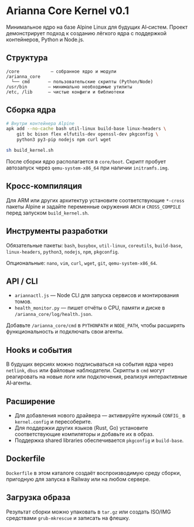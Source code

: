 # Arianna Core Kernel v0.1

Минимальное ядро на базе Alpine Linux для будущих AI‑систем. Проект демонстрирует подход к созданию лёгкого ядра с поддержкой контейнеров, Python и Node.js.

## Структура

```
/core            — собранное ядро и модули
/arianna_core
  └── cmd       — пользовательские скрипты (Python/Node)
/usr/bin        — минимально необходимые утилиты
/etc, /lib      — чистые конфиги и библиотеки
```

## Сборка ядра

```sh
# Внутри контейнера Alpine
apk add --no-cache bash util-linux build-base linux-headers \
    git bc bison flex elfutils-dev openssl-dev pkgconfig \
    python3 py3-pip nodejs npm curl wget

sh build_kernel.sh
```

После сборки ядро располагается в `core/boot`. Скрипт пробует автозапуск через `qemu-system-x86_64` при наличии `initramfs.img`.

## Кросс‑компиляция

Для ARM или других архитектур установите соответствующие `*-cross` пакеты Alpine и задайте переменные окружения `ARCH` и `CROSS_COMPILE` перед запуском `build_kernel.sh`.

## Инструменты разработки

Обязательные пакеты: `bash`, `busybox`, `util-linux`, `coreutils`, `build-base`, `linux-headers`, `python3`, `nodejs`, `npm`, `pkgconfig`.

Опциональные: `nano`, `vim`, `curl`, `wget`, `git`, `qemu-system-x86_64`.

## API / CLI

* `ariannactl.js` — Node CLI для запуска сервисов и монтирования томов.
* `health_monitor.py` — пишет отчёты о CPU, памяти и диске в `/arianna_core/log/health.json`.

Добавьте `/arianna_core/cmd` в `PYTHONPATH` и `NODE_PATH`, чтобы расширять функциональность и подключать свои агенты.

## Hooks и события

В будущих версиях можно подписываться на события ядра через `netlink`, `dbus` или файловые наблюдатели. Скрипты в `cmd` могут реагировать на новые логи или подключения, реализуя интерактивные AI‑агенты.

## Расширение

* Для добавления нового драйвера — активируйте нужный `CONFIG_` в `kernel.config` и пересоберите.
* Для поддержки других языков (Rust, Go) установите соответствующие компиляторы и добавьте их в образ.
* Поддержка shared libraries обеспечивается `pkgconfig` и `build-base`.

## Dockerfile

`Dockerfile` в этом каталоге создаёт воспроизводимую среду сборки, пригодную для запуска в Railway или на любом сервере.

## Загрузка образа

Результат сборки можно упаковать в `tar.gz` или создать ISO/IMG средствами `grub-mkrescue` и записать на флешку.
